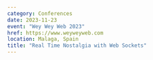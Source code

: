 ```yaml
---
category: Conferences
date: 2023-11-23
event: "Wey Wey Web 2023"
href: https://www.weyweyweb.com
location: Malaga, Spain
title: "Real Time Nostalgia with Web Sockets"
---
```

